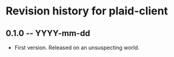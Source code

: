 # Revision history for plaid-client

## 0.1.0  -- YYYY-mm-dd

* First version. Released on an unsuspecting world.
